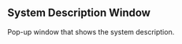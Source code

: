 System Description Window
-------------------------

Pop-up window that shows the system description.
